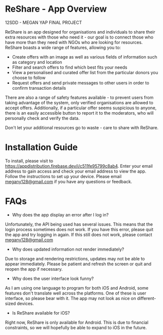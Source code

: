 # ReShare - App Overview
12SDD - MEGAN YAP FINAL PROJECT

ReShare is an app designed for organisations and individuals to share their extra resources with those who need it - our goal is to connect those who have more than they need with NGOs who are looking for resources. ReShare boasts a wide range of features, allowing you to:
- Create offers with an image as well as various fields of information such as category and location
- Filter and search offers to find which best fits your needs
- View a personalised and curated offer list from the particular donors you choose to follow
- Request offers and send private messages to other users in order to confirm transaction details

There are also a range of safety features available - to prevent users from taking advantage of the system, only verified organisations are allowed to accept offers. Additionally, if a particular offer seems suspicious to anyone, there is an easily accessible button to report it to the moderators, who will personally check and verify the data.

Don't let your additional resources go to waste - care to share with ReShare.

# Installation Guide
To install, please visit to https://appdistribution.firebase.dev/i/c511fe95799c8ab4. Enter your email address to gain access and check your email address
to view the app. Follow the instructions to set up your device. Please email megany128@gmail.com if you have any questions or feedback.

# FAQs
- Why does the app display an error after I log in?

Unfortunately, the API being used has several issues. This means that the login process sometimes does not work. If you have this error,
please quit the app and try logging in again. If this still does not work, please contact megany128@gmail.com

- Why does updated information not render immediately?

Due to storage and rendering restrictions, updates may not be able to appear immediately. Please be patient and refresh the screen
or quit and reopen the app if necessary.

- Why does the user interface look funny?

As I am using one language to program for both iOS and Android, some features don't translate well across the platforms.
One of these is user interface, so please bear with it. The app may not look as nice on different-sized devices.

- Is ReShare available for iOS?

Right now, ReShare is only available for Android. This is due to financial constraints, so we will hopefully be able to expand to iOS in the future.
